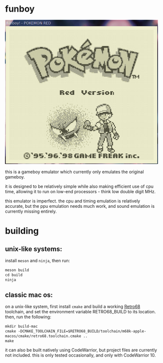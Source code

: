 # funboy

![funboy playing pokemon red](doc/funboy_demo.png)

this is a gameboy emulator which currently only emulates the original gameboy.

it is designed to be relatively simple while also making efficient use of cpu time,
allowing it to run on low-end processors - think low double digit MHz.

this emulator is imperfect. the cpu and timing emulation is relatively accurate, but
the ppu emulation needs much work, and sound emulation is currently missing entirely.

# building

## unix-like systems:

install `meson` and `ninja`, then run:

    meson build
    cd build
    ninja

## classic mac os:

on a unix-like system, first install `cmake` and build a working [Retro68](https://github.com/autc04/Retro68) toolchain, and set the environment variable RETRO68_BUILD to its location. then, run the following:

    mkdir build-mac
    cmake -DCMAKE_TOOLCHAIN_FILE=$RETRO68_BUILD/toolchain/m68k-apple-macos/cmake/retro68.toolchain.cmake ..
    make

it can also be built natively using CodeWarrior, but project files are currently not included. this is only tested occasionally, and only with CodeWarrior 10.